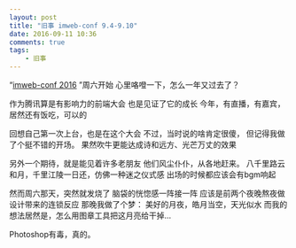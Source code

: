 ```yaml
---
layout: post
title: "旧事 imweb-conf 9.4-9.10"
date: 2016-09-11 10:36
comments: true
tags: 
	- 旧事
---
```


“[imweb-conf 2016](http://imweb.io/topic/57d8ded5eebf12d673f74cdc?utm_source=tuicool&utm_medium=referral) ”周六开始
心里咯噔一下，怎么一年又过去了？

作为腾讯算是有影响力的前端大会
也是见证了它的成长
今年，有直播，有嘉宾，居然还有饭吃，可以的

回想自己第一次上台，也是在这个大会
不过，当时说的啥肯定很傻，
但记得我做了个挺不错的开场。
果然吹牛更能达成诗和远方、光芒万丈的效果

另外一个期待，就是能见着许多老朋友
他们风尘仆仆，从各地赶来。
八千里路云和月，千里江陵一日还，仿佛一种迷之仪式感
出场的时候都应该会有bgm响起

然而周六那天，突然就发烧了
脑袋的恍惚感一阵接一阵
应该是前两个夜晚熬夜做设计带来的连锁反应
那晚我做了个梦：
美好的月夜，皓月当空，天光似水
而我的想法居然是，怎么用图章工具把这月亮给干掉…

Photoshop有毒，真的。
